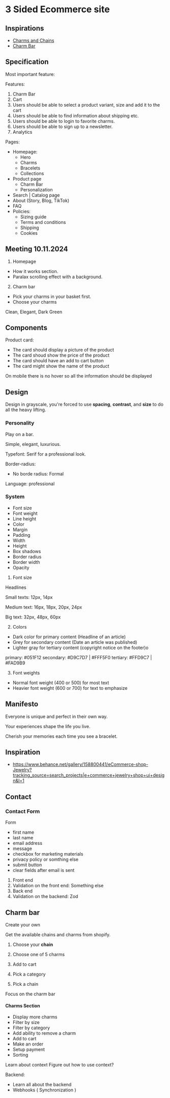 # 3 Sided Ecommerce site

## Inspirations

- [Charms and Chains](https://www.madebymary.com/collections/charms-and-chains)
- [Charm Bar](https://www.lavenderandgracedesigns.com/products/charm-necklace-1)

## Specification

Most important feature:

Features:

1. Charm Bar
2. Cart
3. Users should be able to select a product variant, size and add it to the cart
4. Users should be able to find information about shipping etc.
5. Users should be able to login to favorite charms.
6. Users should be able to sign up to a newsletter.
7. Analytics

Pages:

- Homepage:
  - Hero
  - Charms
  - Bracelets
  - Collections
- Product page
  - Charm Bar
  - Personalization
- Search | Catalog page
- About (Story, Blog, TikTok)
- FAQ
- Policies:
  - Sizing guide
  - Terms and conditions
  - Shipping
  - Cookies

## Meeting 10.11.2024

1. Homepage

- How it works section.
- Paralax scrolling effect with a background.

2. Charm bar

- Pick your charms in your basket first.
- Choose your charms

Clean, Elegant, Dark Green

## Components

Product card:

- The card should display a picture of the product
- The card shoud show the price of the product
- The card should have an add to cart button
- The card might show the name of the product

On mobile there is no hover so all the information should be displayed

## Design

Design in grayscale, you're forced to use **spacing**, **contrast**, and **size** to do all the heavy lifting.

### Personality

Play on a bar.

Simple, elegant, luxurious.

Typefont: Serif for a professional look.

Border-radius:

- No borde radius: Formal

Language: professional

### System

- Font size
- Font weight
- Line height
- Color
- Margin
- Padding
- Width
- Height
- Box shadows
- Border radius
- Border width
- Opacity

1. Font size

Headlines

Small texts: 12px, 14px

Medium text: 16px, 18px, 20px, 24px

Big text: 32px, 48px, 60px

2. Colors

- Dark color for primary content (Headline of an article)
- Grey for secondary content (Date an article was published)
- Lighter gray for tertiary content (copyright notice on the footer)o

primary: #051F12
secondary: #D9C7D7 | #FFF5F0
tertiary: #FFD9C7 | #FAD9B9

3. Font weights

- Normal font weight (400 or 500) for most text
- Heavier font weight (600 or 700) for text to emphasize

## Manifesto

Everyone is unique and perfect in their own way.

Your experiences shape the life you live.

Cherish your memories each time you see a bracelet.

## Inspiration

- https://www.behance.net/gallery/158800441/eCommerce-shop-Jewelry?tracking_source=search_projects|e+commerce+jewelry+shop+ui+design&l=1

## Contact

### Contact Form

Form

- first name
- last name
- email address
- message
- checkbox for marketing materials
- privacy policy or somthing else
- submit button
- clear fields after email is sent

1. Front end
2. Validation on the front end: Something else
3. Back end
4. Validation on the backend: Zod

## Charm bar

Create your own

Get the available chains and charms from shopify.

1. Choose your **chain**
2. Choose one of 5 charms
3. Add to cart

4. Pick a category
5. Pick a chain

Focus on the charm bar

#### Charms Section

- Display more charms
- Filter by size
- Filter by category
- Add ability to remove a charm
- Add to cart
- Make an order
- Setup payment
- Sorting

Learn about context
Figure out how to use context?

Backend:

- Learn all about the backend
- Webhooks ( Synchronization )
